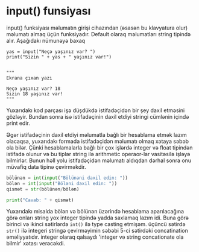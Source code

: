 # input() funsiyası

input() funksiyası məlumatın girişi cihazından (əsasən bu klavyatura olur) məlumatı almaq üçün funksiyadır. Default olaraq məlumatları string tipində alır. Aşağıdakı nümunəyə baxaq

```
yas = input("Neçə yaşınız var? ")
print("Sizin " + yas + " yaşınız var!")


"""
Ekrana çıxan yazı

Neçə yaşınız var? 18
Sizin 18 yaşınız var!
"""
```

Yuxarıdakı kod parçası işə düşdükdə istifadəçidən bir şey daxil etməsini gözləyir. Bundan sonra isə istifadəçinin daxil etdiyi stringi cümlənin içində print edir.

Əgər istifadəçinin daxil etdiyi məlumatla bağlı bir hesablama etmək lazım olacaqsa, yuxarıdakı formada istifadəçidən məlumatı olmaq xətaya səbəb ola bilər. Çünki hesablamalarla bağlı bir çox işlərdə integer və float tipindən istifadə olunur və bu tiplər string ilə arithmetic operaor-lar vasitəsilə işləyə bilmirlər. Bunun həll yolu istifadəçidən məlumatı aldıqdan dərhal sonra onu müvafiq data tipinə çevirməkdir.

```python
bölünən = int(input("Bölünəni daxil edin: "))
bölən = int(input("Böləni daxil edin: "))
qismət = str(bölünən/bölən)

print("Cavab: " + qismət)
```

Yuxarıdakı misalda bölən və bölünən üzərində hesablama aparılacağına görə onları string yox integer tipində yadda saxlamaq lazım idi. Buna görə birinci və ikinci sətirlərdə `int()` ilə type casting etmişəm. üçüncü sətirdə `str()` ilə integeri stringə çevirməyimin səbəbi 5-ci sətirdəki concatination əməliyyatıdır. integer olaraq qalsaydı 'integer və string concationate ola bilmir' xətası verəcəkdi.

